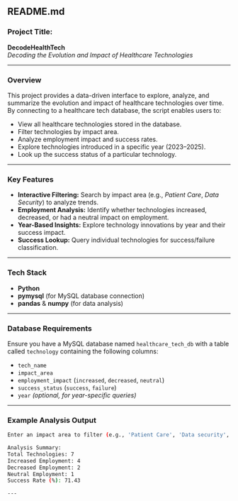 

##  **README.md**

### **Project Title:**
**DecodeHealthTech**  
*Decoding the Evolution and Impact of Healthcare Technologies*

---

### **Overview**
This project provides a data-driven interface to explore, analyze, and summarize the evolution and impact of healthcare technologies over time. By connecting to a healthcare tech database, the script enables users to:
- View all healthcare technologies stored in the database.
- Filter technologies by impact area.
- Analyze employment impact and success rates.
- Explore technologies introduced in a specific year (2023–2025).
- Look up the success status of a particular technology.

---

### **Key Features**
- **Interactive Filtering:** Search by impact area (e.g., *Patient Care*, *Data Security*) to analyze trends.
- **Employment Analysis:** Identify whether technologies increased, decreased, or had a neutral impact on employment.
- **Year-Based Insights:** Explore technology innovations by year and their success impact.
- **Success Lookup:** Query individual technologies for success/failure classification.

---

### **Tech Stack**
- **Python**  
- **pymysql** (for MySQL database connection)  
- **pandas** & **numpy** (for data analysis)

---

### **Database Requirements**
Ensure you have a MySQL database named `healthcare_tech_db` with a table called `technology` containing the following columns:
- `tech_name`  
- `impact_area`  
- `employment_impact` (`increased`, `decreased`, `neutral`)  
- `success_status` (`success`, `failure`)  
- `year` *(optional, for year-specific queries)*

---

### **Example Analysis Output**
```bash
Enter an impact area to filter (e.g., 'Patient Care', 'Data security', etc.): Patient Care

Analysis Summary:
Total Technologies: 7
Increased Employment: 4
Decreased Employment: 2
Neutral Employment: 1
Success Rate (%): 71.43

---


